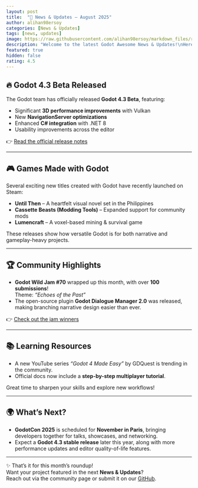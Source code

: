 ```yaml
---
layout: post
title:  "📰 News & Updates – August 2025"
author: alihan98ersoy
categories: [News & Updates]
tags: [news, updates]
image: https://raw.githubusercontent.com/alihan98ersoy/markdown_files/refs/heads/master/godot_awesome/v001/assets/godot-showreel-2023.png
description: "Welcome to the latest Godot Awesome News & Updates!\nHere’s what’s been happening in the Godot Engine world and the wider indie game dev community this month. 🚀"
featured: true
hidden: false
rating: 4.5
---
```


## 🔥 Godot 4.3 Beta Released

The Godot team has officially released **Godot 4.3 Beta**, featuring:
- Significant **3D performance improvements** with Vulkan  
- New **NavigationServer optimizations**  
- Enhanced **C# integration** with .NET 8  
- Usability improvements across the editor  

👉 [Read the official release notes](https://godotengine.org/news)  

---

## 🎮 Games Made with Godot
Several exciting new titles created with Godot have recently launched on Steam:  
- **Until Then** – A heartfelt visual novel set in the Philippines  
- **Cassette Beasts (Modding Tools)** – Expanded support for community mods  
- **Lumencraft** – A voxel-based mining & survival game  

These releases show how versatile Godot is for both narrative and gameplay-heavy projects.  

---

## 🏆 Community Highlights
- **Godot Wild Jam #70** wrapped up this month, with over **100 submissions**!  
  Theme: *“Echoes of the Past”*  
- The open-source plugin **Godot Dialogue Manager 2.0** was released, making branching narrative design easier than ever.  

👉 [Check out the jam winners](https://godotwildjam.com)  

---

## 📚 Learning Resources
- A new YouTube series *“Godot 4 Made Easy”* by GDQuest is trending in the community.  
- Official docs now include a **step-by-step multiplayer tutorial**.  

Great time to sharpen your skills and explore new workflows!  

---

## 🌍 What’s Next?
- **GodotCon 2025** is scheduled for **November in Paris**, bringing developers together for talks, showcases, and networking.  
- Expect a **Godot 4.3 stable release** later this year, along with more performance updates and editor quality-of-life features.  

---

✨ That’s it for this month’s roundup!  
Want your project featured in the next **News & Updates**?  
Reach out via the community page or submit it on our [GitHub](#).  